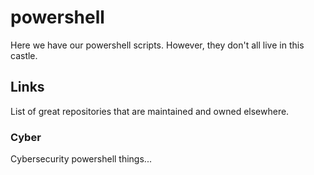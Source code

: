 # powershell

Here we have our powershell scripts. However, they don't all live in this castle.

## Links

List of great repositories that are maintained and owned elsewhere.

### Cyber

Cybersecurity powershell things...
